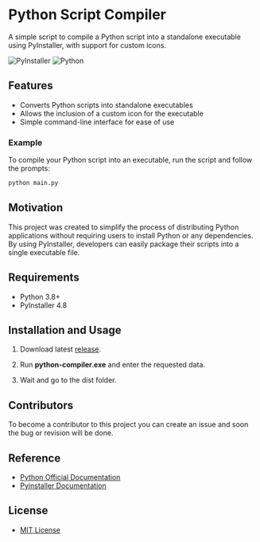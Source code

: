 # Python Script Compiler

A simple script to compile a Python script into a standalone executable using PyInstaller, with support for custom icons.

![PyInstaller](https://img.shields.io/badge/PyInstaller-4.8-blue) ![Python](https://img.shields.io/badge/Python-3.8%2B-green)

## Features
- Converts Python scripts into standalone executables
- Allows the inclusion of a custom icon for the executable
- Simple command-line interface for ease of use

### Example

To compile your Python script into an executable, run the script and follow the prompts:

```sh
python main.py
```

## Motivation

This project was created to simplify the process of distributing Python applications without requiring users to install Python or any dependencies. By using PyInstaller, developers can easily package their scripts into a single executable file.

## Requirements

- Python 3.8+
- PyInstaller 4.8

## Installation and Usage

1. Download latest [release](https://github.com/Tr1aX-L/PyInstaller-Compiler/releases/tag/release).

2. Run **python-compiler.exe** and enter the requested data.

3. Wait and go to the dist folder.

## Contributors

To become a contributor to this project you can create an issue and soon the bug or revision will be done.

## Reference

- [Python Official Documentation](https://docs.python.org/3/)
- [Pyinstaller Documentation](https://pyinstaller.org/en/stable/)

## License

- [MIT License](https://opensource.org/license/mit)
